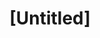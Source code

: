 ---
pid: ch895
title: "[Untitled]"
location_transcription: Queen Village or Center City
coordinates: "[-75.149266506769, 39.938961610519]"
zipcode: '19147'
gen_neighborhood: South Philadelphia
neighborhood: Queen Village,Bella Vista,Pennsport,Italian Market
outside_phl: 
age: '32'
age_range: 30-39
instagram: 
image_file_name: ch_895.jpg
proposal_transcription: Anything or anyone who promotes equality.
topic: Person,Inclusivity,Unity
topic_summary: 0, 0, 0
type: Other No Form
keywords_other: 
credit: 
image_labels: 
twitter: jhot85
facebook: 
permalink: "/monuments/ch895/"
layout: item-page
---